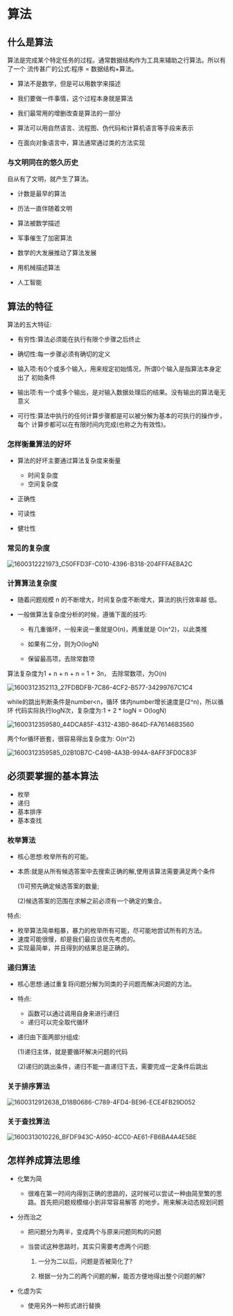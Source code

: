 # 算法

## 什么是算法

算法是完成某个特定任务的过程。通常数据结构作为工具来辅助之行算法。所以有了一个 流传甚广的公式:程序 = 数据结构+算法。

- 算法不是数学，但是可以用数学来描述 

- 我们要做一件事情，这个过程本身就是算法 
- 我们最常用的增删改查是算法的一部分 
- 算法可以用自然语言、流程图、伪代码和计算机语言等手段来表示 
- 在面向对象语言中，算法通常通过类的方法实现

### 与文明同在的悠久历史

自从有了文明，就产生了算法。 

- 计数是最早的算法
-  历法一直伴随着文明 
- 算法被数学描述 
- 军事催生了加密算法 
- 数学的大发展推动了算法发展
-  用机械描述算法

- 人工智能

## 算法的特征

算法的五大特征:

- 有穷性:算法必须能在执行有限个步骤之后终止

- 确切性:每一步骤必须有确切的定义

- 输入项:有0个或多个输入，用来规定初始情况，所谓0个输入是指算法本身定出了 初始条件

- 输出项:有一个或多个输出，是对输入数据处理后的结果。没有输出的算法毫无意义

- 可行性:算法中执行的任何计算步骤都是可以被分解为基本的可执行的操作步，每个 计算步都可以在有限时间内完成(也称之为有效性)。

### 怎样衡量算法的好坏

- 算法的好坏主要通过算法复杂度来衡量 
  - 时间复杂度
  - 空间复杂度 
- 正确性

- 可读性 
- 健壮性

### 常见的复杂度

![1600312221973_C50FFD3F-C010-4396-B318-204FFFAEBA2C](/algorithm/1600312221973_C50FFD3F-C010-4396-B318-204FFFAEBA2C.png)

### 计算算法复杂度

- 随着问题规模 n 的不断增大，时间复杂度不断增大，算法的执行效率越 低。

- 一般做算法复杂度分析的时候，遵循下面的技巧: 
  - 有几重循环，一般来说一重就是O(n)，两重就是 O(n^2)，以此类推 
  - 如果有二分，则为O(logN)

  - 保留最高项，去除常数项

算法复杂度为1 + n + n + n = 1 + 3n， 去除常数项，为O(n)

![1600312352113_27FDBDFB-7C86-4CF2-B577-34299767C1C4](/algorithm/1600312352113_27FDBDFB-7C86-4CF2-B577-34299767C1C4.png)

while的跳出判断条件是number<n，循环 体内number增长速度是(2^n)，所以循环 代码实际执行logN次，复杂度为:1 + 2 * logN = O(logN)

![1600312359580_44DCA85F-4312-43B0-864D-FA76146B3560](/algorithm/1600312359580_44DCA85F-4312-43B0-864D-FA76146B3560.png)

两个for循环嵌套，很容易得出复杂度为: O(n^2)

![1600312359585_02B10B7C-C49B-4A3B-994A-8AFF3FD0C83F](/algorithm/1600312359585_02B10B7C-C49B-4A3B-994A-8AFF3FD0C83F.png)

## 必须要掌握的基本算法

- 枚举
- 递归
- 基本排序
- 基本查找

### 枚举算法

- 核心思想:枚举所有的可能。 

- 本质:就是从所有候选答案中去搜索正确的解,使用该算法需要满足两个条件

  (1)可预先确定候选答案的数量;

  (2)候选答案的范围在求解之前必须有一个确定的集合。 

特点:

- 枚举算法简单粗暴，暴力的枚举所有可能，尽可能地尝试所有的方法。 
- 速度可能很慢，却是我们最应该优先考虑的。
-  实现最简单，并且得到的结果总是正确的。

### 递归算法

- 核心思想:通过重复将问题分解为同类的子问题而解决问题的方法。 
- 特点:
  - 函数可以通过调用自身来进行递归
  -  递归可以完全取代循环

- 递归由下面两部分组成:

  (1)递归主体，就是要循环解决问题的代码 

  (2)递归的跳出条件，递归不能一直递归下去，需要完成一定条件后跳出

### 关于排序算法

![1600312912638_D18B0686-C789-4FD4-BE96-ECE4FB29D052](/algorithm/1600312912638_D18B0686-C789-4FD4-BE96-ECE4FB29D052.png)

### 关于查找算法

![1600313010226_BFDF943C-A950-4CC0-AE61-FB6BA4A4E5BE](/algorithm/1600313010226_BFDF943C-A950-4CC0-AE61-FB6BA4A4E5BE.png)

## 怎样养成算法思维

- 化繁为简
  - 很难在第一时间内得到正确的思路的，这时候可以尝试一种由简至繁的思路。首先把问题规模缩小到非常容易解答 的地步。用来解决动态规划问题

- 分而治之

  - 把问题分为两半，变成两个与原来问题同构的问题 

  - 当尝试这种思路时，其实只需要考虑两个问题: 

    1. 一分为二以后，问题是否被简化了? 

    2. 根据一分为二的两个问题的解，能否方便地得出整个问题的解?

- 化虚为实 
  - 使用另外一种形式进行替换

